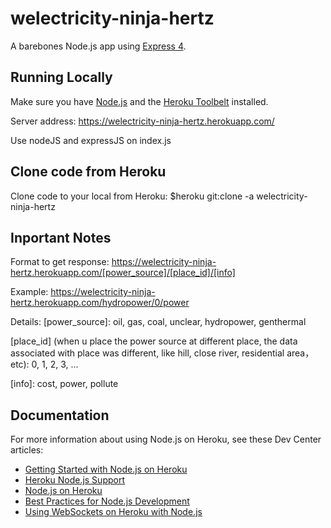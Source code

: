 
# welectricity-ninja-hertz

A barebones Node.js app using [Express 4](http://expressjs.com/).

## Running Locally

Make sure you have [Node.js](http://nodejs.org/) and the [Heroku Toolbelt](https://toolbelt.heroku.com/) installed.

Server address: https://welectricity-ninja-hertz.herokuapp.com/

Use nodeJS and expressJS on index.js

## Clone code from Heroku

Clone code to your local from Heroku:
$heroku git:clone -a welectricity-ninja-hertz

## Inportant Notes

Format to get response: https://welectricity-ninja-hertz.herokuapp.com/[power_source]/[place_id]/[info]

Example: https://welectricity-ninja-hertz.herokuapp.com/hydropower/0/power


Details: 
[power_source]: oil, gas, coal, unclear, hydropower, genthermal

[place_id] (when u place the power source at different place, the data associated with place was different, like hill, close river, residential area， etc): 0, 1, 2, 3, ...

[info]: cost, power, pollute

## Documentation

For more information about using Node.js on Heroku, see these Dev Center articles:

- [Getting Started with Node.js on Heroku](https://devcenter.heroku.com/articles/getting-started-with-nodejs)
- [Heroku Node.js Support](https://devcenter.heroku.com/articles/nodejs-support)
- [Node.js on Heroku](https://devcenter.heroku.com/categories/nodejs)
- [Best Practices for Node.js Development](https://devcenter.heroku.com/articles/node-best-practices)
- [Using WebSockets on Heroku with Node.js](https://devcenter.heroku.com/articles/node-websockets)
